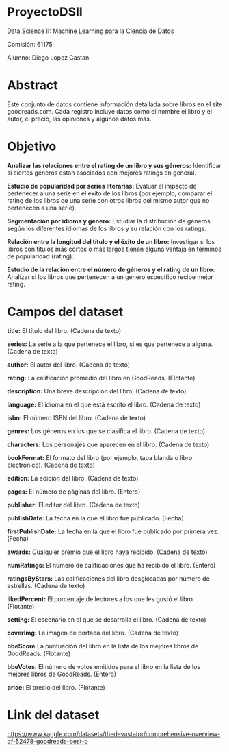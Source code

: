 # ProyectoDSII

Data Science II: Machine Learning para la Ciencia de Datos

Comisión: 61175

Alumno: Diego Lopez Castan


# Abstract

Este conjunto de datos contiene información detallada sobre libros en el site goodreads.com. Cada registro incluye datos como el nombre el libro y el autor, el precio, las opiniones y algunos datos más.


# Objetivo

**Analizar las relaciones entre el rating de un libro y sus géneros:**
Identificar si ciertos géneros están asociados con mejores ratings en general.

**Estudio de popularidad por series literarias:** Evaluar el impacto de pertenecer a una serie en el éxito de los libros (por ejemplo, comparar el rating de los libros de una serie con otros libros del mismo autor que no pertenecen a una serie).

**Segmentación por idioma y género:** Estudiar la distribución de géneros según los diferentes idiomas de los libros y su relación con los ratings.

**Relación entre la longitud del título y el éxito de un libro:** Investigar si los libros con títulos más cortos o más largos tienen alguna ventaja en términos de popularidad (rating).

**Estudio de la relación entre el número de géneros y el rating de un libro:** Analizar si los libros que pertenecen a un genero específico recibe mejor rating.


# Campos del dataset

**title:** El título del libro. (Cadena de texto)

**series:** La serie a la que pertenece el libro, si es que pertenece a alguna. (Cadena de texto)

**author:** El autor del libro. (Cadena de texto)

**rating:** La calificación promedio del libro en GoodReads. (Flotante)

**description:** Una breve descripción del libro. (Cadena de texto)

**language:** El idioma en el que está escrito el libro. (Cadena de texto)

**isbn:** El número ISBN del libro. (Cadena de texto)

**genres:** Los géneros en los que se clasifica el libro. (Cadena de texto)

**characters:** Los personajes que aparecen en el libro. (Cadena de texto)

**bookFormat:** El formato del libro (por ejemplo, tapa blanda o libro electrónico). (Cadena de texto)

**edition:** La edición del libro. (Cadena de texto)

**pages:** El número de páginas del libro. (Entero)

**publisher:** El editor del libro. (Cadena de texto)

**publishDate:** La fecha en la que el libro fue publicado. (Fecha)

**firstPublishDate:** La fecha en la que el libro fue publicado por primera vez. (Fecha)

**awards:** Cualquier premio que el libro haya recibido. (Cadena de texto)

**numRatings:** El número de calificaciones que ha recibido el libro. (Entero)

**ratingsByStars:** Las calificaciones del libro desglosadas por número de estrellas. (Cadena de texto)

**likedPercent:** El porcentaje de lectores a los que les gustó el libro. (Flotante)

**setting:** El escenario en el que se desarrolla el libro. (Cadena de texto)

**coverImg:** La imagen de portada del libro. (Cadena de texto)

**bbeScore** La puntuación del libro en la lista de los mejores libros de GoodReads. (Flotante)

**bbeVotes:** El número de votos emitidos para el libro en la lista de los mejores libros de GoodReads. (Entero)

**price:** El precio del libro. (Flotante)

# Link del dataset
https://www.kaggle.com/datasets/thedevastator/comprehensive-overview-of-52478-goodreads-best-b
